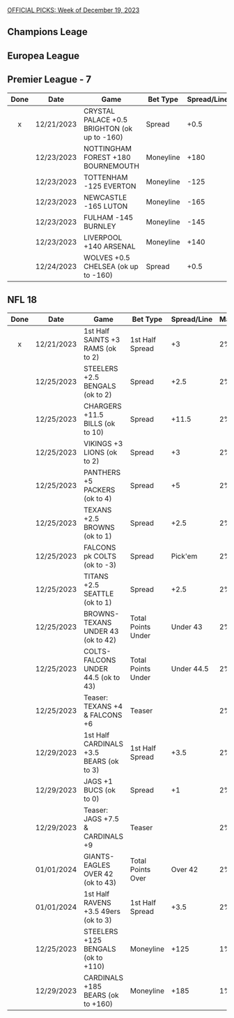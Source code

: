 [OFFICIAL PICKS: Week of December 19, 2023](https://sportspicks.locals.com/post/5019851/official-picks-week-of-december-19-2023)

## Champions Leage

## Europea League

## Premier League - 7

| Done  | Date       | Game                                         | Bet Type  | Spread/Line | Max | Notes         |
| :---: | ---------- | -------------------------------------------- | --------- | ----------- | --- | ------------- |
|   x   | 12/21/2023 | CRYSTAL PALACE +0.5 BRIGHTON (ok up to -160) | Spread    | +0.5        | 2%  | ok up to -160 |
|       | 12/23/2023 | NOTTINGHAM FOREST +180 BOURNEMOUTH           | Moneyline | +180        | 2%  |               |
|       | 12/23/2023 | TOTTENHAM -125 EVERTON                       | Moneyline | -125        | 2%  |               |
|       | 12/23/2023 | NEWCASTLE -165 LUTON                         | Moneyline | -165        | 2%  |               |
|       | 12/23/2023 | FULHAM -145 BURNLEY                          | Moneyline | -145        | 2%  |               |
|       | 12/23/2023 | LIVERPOOL +140 ARSENAL                       | Moneyline | +140        | 2%  |               |
|       | 12/24/2023 | WOLVES +0.5 CHELSEA (ok up to -160)          | Spread    | +0.5        | 2%  | ok up to -160 |


## NFL 18

| Done  | Date       | Game                                    | Bet Type           | Spread/Line | Max | Notes      |
| :---: | ---------- | --------------------------------------- | ------------------ | ----------- | --- | ---------- |
|   x   | 12/21/2023 | 1st Half SAINTS +3 RAMS (ok to 2)       | 1st Half Spread    | +3          | 2%  | ok to 2    |
|       | 12/25/2023 | STEELERS +2.5 BENGALS (ok to 2)         | Spread             | +2.5        | 2%  | ok to 2    |
|       | 12/25/2023 | CHARGERS +11.5 BILLS (ok to 10)         | Spread             | +11.5       | 2%  | ok to 10   |
|       | 12/25/2023 | VIKINGS +3 LIONS (ok to 2)              | Spread             | +3          | 2%  | ok to 2    |
|       | 12/25/2023 | PANTHERS +5 PACKERS (ok to 4)           | Spread             | +5          | 2%  | ok to 4    |
|       | 12/25/2023 | TEXANS +2.5 BROWNS (ok to 1)            | Spread             | +2.5        | 2%  | ok to 1    |
|       | 12/25/2023 | FALCONS pk COLTS (ok to -3)             | Spread             | Pick'em     | 2%  | ok to -3   |
|       | 12/25/2023 | TITANS +2.5 SEATTLE (ok to 1)           | Spread             | +2.5        | 2%  | ok to 1    |
|       | 12/25/2023 | BROWNS-TEXANS UNDER 43 (ok to 42)       | Total Points Under | Under 43    | 2%  | ok to 42   |
|       | 12/25/2023 | COLTS-FALCONS UNDER 44.5 (ok to 43)     | Total Points Under | Under 44.5  | 2%  | ok to 43   |
|       | 12/25/2023 | Teaser: TEXANS +4 & FALCONS +6          | Teaser             |             | 2%  |            |
|       | 12/29/2023 | 1st Half CARDINALS +3.5 BEARS (ok to 3) | 1st Half Spread    | +3.5        | 2%  | ok to 3    |
|       | 12/29/2023 | JAGS +1 BUCS (ok to 0)                  | Spread             | +1          | 2%  | ok to 0    |
|       | 12/29/2023 | Teaser: JAGS +7.5 & CARDINALS +9        | Teaser             |             | 2%  |            |
|       | 01/01/2024 | GIANTS-EAGLES OVER 42 (ok to 43)        | Total Points Over  | Over 42     | 2%  | ok to 43   |
|       | 01/01/2024 | 1st Half RAVENS +3.5 49ers (ok to 3)    | 1st Half Spread    | +3.5        | 2%  | ok to 3    |
|       | 12/25/2023 | STEELERS +125 BENGALS (ok to +110)      | Moneyline          | +125        | 1%  | ok to +110 |
|       | 12/29/2023 | CARDINALS +185 BEARS (ok to +160)       | Moneyline          | +185        | 1%  | ok to +160 |
